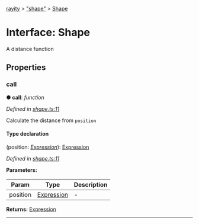 [rayity](../README.md) > ["shape"](../modules/_shape_.md) > [Shape](../interfaces/_shape_.shape.md)



# Interface: Shape


A distance function


## Properties
<a id="call"></a>

###  call

**●  call**:  *function* 

*Defined in [shape.ts:11](https://github.com/gribbet/rayity/blob/7a9144e/src/shape.ts#L11)*



Calculate the distance from `position`

#### Type declaration
(position: *[Expression](_expression_.expression.md)*): [Expression](_expression_.expression.md)


*Defined in [shape.ts:11](https://github.com/gribbet/rayity/blob/7a9144e/src/shape.ts#L11)*



**Parameters:**

| Param | Type | Description |
| ------ | ------ | ------ |
| position | [Expression](_expression_.expression.md)   |  - |





**Returns:** [Expression](_expression_.expression.md)






___



